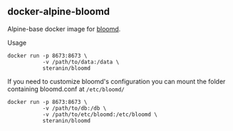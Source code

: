 docker-alpine-bloomd
-------------------------
Alpine-base docker image for [bloomd](https://github.com/armon/bloomd).

Usage

```shell
docker run -p 8673:8673 \
           -v /path/to/data:/data \
           steranin/bloomd
```

If you need to customize bloomd's configuration you can mount the folder containing bloomd.conf at `/etc/bloomd/` 

```shell
docker run -p 8673:8673 \
           -v /path/to/db:/db \
           -v /path/to/etc/bloomd:/etc/bloomd \
           steranin/bloomd 
```
